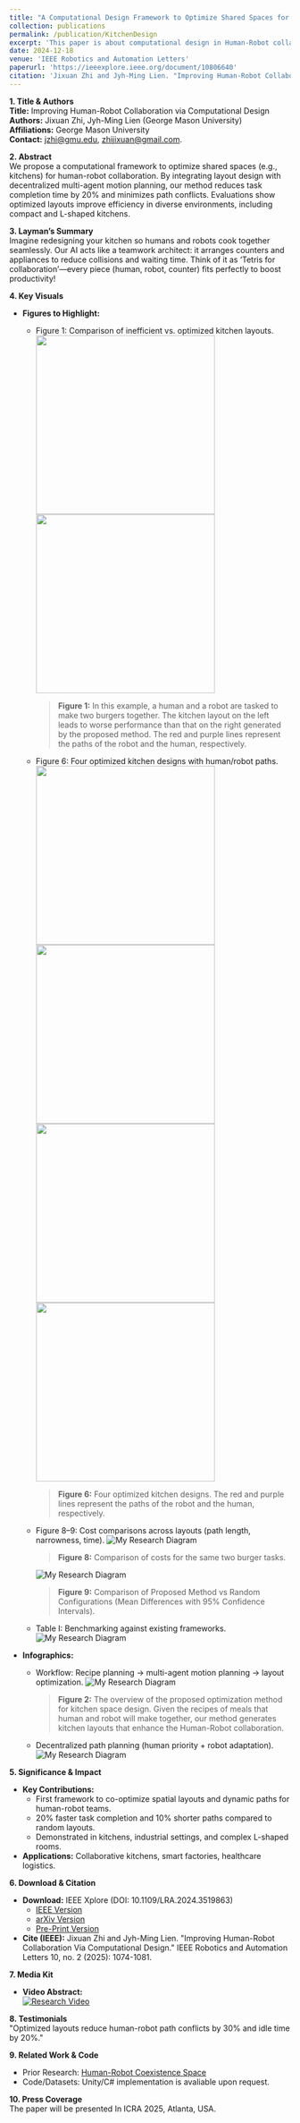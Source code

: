 ```yaml
---
title: "A Computational Design Framework to Optimize Shared Spaces for Human-Robot Collaboration."
collection: publications
permalink: /publication/KitchenDesign
excerpt: 'This paper is about computational design in Human-Robot collaboration kitchen space.'
date: 2024-12-18
venue: 'IEEE Robotics and Automation Letters'
paperurl: 'https://ieeexplore.ieee.org/document/10806640'
citation: 'Jixuan Zhi and Jyh-Ming Lien. "Improving Human-Robot Collaboration Via Computational Design." IEEE Robotics and Automation Letters 10, no. 2 (2025): 1074-1081.'
---
```


**1. Title & Authors**  
**Title:** Improving Human-Robot Collaboration via Computational Design  
**Authors:** Jixuan Zhi, Jyh-Ming Lien (George Mason University)  
**Affiliations:** George Mason University  
**Contact:** jzhi@gmu.edu, zhijixuan@gmail.com.  

**2. Abstract**  
We propose a computational framework to optimize shared spaces (e.g., kitchens) for human-robot collaboration. By integrating layout design with decentralized multi-agent motion planning, our method reduces task completion time by 20% and minimizes path conflicts. Evaluations show optimized layouts improve efficiency in diverse environments, including compact and L-shaped kitchens.  

**3. Layman’s Summary**  
Imagine redesigning your kitchen so humans and robots cook together seamlessly. Our AI acts like a teamwork architect: it arranges counters and appliances to reduce collisions and waiting time. Think of it as ‘Tetris for collaboration’—every piece (human, robot, counter) fits perfectly to boost productivity!  

**4. Key Visuals**  
+ **Figures to Highlight:**  
  + Figure 1: Comparison of inefficient vs. optimized kitchen layouts.  
    <img src="../images/kitchen/np20.png" width="320"> <img src="../images/kitchen/81V.png" width="320">
    > **Figure 1:** In this example, a human and a robot are tasked to make two burgers together. The kitchen layout on the left leads to worse performance than that on the right generated by the proposed method. The red and purple lines represent the paths of the robot and the human, respectively.  
  + Figure 6: Four optimized kitchen designs with human/robot paths.  
    <img src="../images/kitchen/20V.png" width="320"> <img src="../images/kitchen/51V.png" width="320">  
    <img src="../images/kitchen/81V.png" width="320"> <img src="../images/kitchen/93V.png" width="320">
    > **Figure 6:** Four optimized kitchen designs. The red and purple lines represent the paths of the robot and the human, respectively.  
  + Figure 8–9: Cost comparisons across layouts (path length, narrowness, time).
    ![My Research Diagram](../images/kitchen/2C.png)
    > **Figure 8:** Comparison of costs for the same two burger tasks.
    
    ![My Research Diagram](../images/kitchen/Interval-neg.png)
    > **Figure 9:** Comparison of Proposed Method vs Random Configurations (Mean Differences with 95% Confidence Intervals).  
  + Table I: Benchmarking against existing frameworks.
    ![My Research Diagram](../images/kitchen/table.png)

+ **Infographics:**  
  + Workflow: Recipe planning → multi-agent motion planning → layout optimization.
    ![My Research Diagram](../images/kitchen/overview.png)
    > **Figure 2:** The overview of the proposed optimization method for kitchen space design. Given the recipes of meals that human and robot will make together, our method generates kitchen layouts that enhance the Human-Robot collaboration.  
  + Decentralized path planning (human priority + robot adaptation).
    ![My Research Diagram](../images/kitchen/mmpn.png)

**5. Significance & Impact**
+ **Key Contributions:**
  + First framework to co-optimize spatial layouts and dynamic paths for human-robot teams.  
  + 20% faster task completion and 10% shorter paths compared to random layouts.  
  + Demonstrated in kitchens, industrial settings, and complex L-shaped rooms.  
+ **Applications:** Collaborative kitchens, smart factories, healthcare logistics.  

**6. Download & Citation**  
+ **Download:** IEEE Xplore (DOI: 10.1109/LRA.2024.3519863)
  - [IEEE Version](https://ieeexplore.ieee.org/document/10806640)
  - [arXiv Version](https://arxiv.org/abs/2303.11425)
  - [Pre-Print Version](../files/Pre-Kitchen.pdf)
+ **Cite (IEEE):** Jixuan Zhi and Jyh-Ming Lien. "Improving Human-Robot Collaboration Via Computational Design." IEEE Robotics and Automation Letters 10, no. 2 (2025): 1074-1081.

**7. Media Kit**  
+ **Video Abstract:**  
[![Research Video](https://img.youtube.com/vi/DHFe_IXiOlM/0.jpg)](https://www.youtube.com/watch?v=DHFe_IXiOlM)


**8. Testimonials**  
"Optimized layouts reduce human-robot path conflicts by 30% and idle time by 20%."

**9. Related Work & Code**  
+ Prior Research: [Human-Robot Coexistence Space](https://jixuanzhi.github.io/publication/Human-Robot%20Coexistence%20Space)
+ Code/Datasets: Unity/C# implementation is avaliable upon request.  

**10. Press Coverage**  
The paper will be presented In ICRA 2025, Atlanta, USA.  

